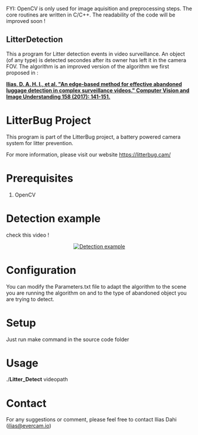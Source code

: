FYI: OpenCV is only used for image aquisition and preprocessing steps. The core routines are written in  C/C++. 
The readability of the code will be improved soon !

## LitterDetection

This a program for Litter detection events in video surveillance. An object (of any type) is detected secondes after
its owner has left it in the camera FOV. The algorithm is an improved version of the algorithm  we first proposed  in :

[**Ilias, D. A. H. I., et al. "An edge-based method for effective abandoned luggage detection in complex surveillance videos." Computer Vision and Image Understanding 158 (2017): 141-151.**](https://www.sciencedirect.com/science/article/pii/S1077314217300243)

# LitterBug Project

This program is part of the LitterBug project, a battery powered camera system for litter prevention. 

For more information, please visit our website https://litterbug.cam/

# Prerequisites
1. OpenCV

# Detection example
check this video !
<div align="center">
  <a href="https://www.youtube.com/watch?v=7AQPiU4QIy0"><img src="https://img.youtube.com/vi/7AQPiU4QIy0/0.jpg" alt="Detection example"></a>
</div>

# Configuration
  
  You can modify the Parameters.txt file to adapt the algorithm to the scene you are running the algorithm on and to the type of abandoned object you are trying to detect.
  
# Setup

Just run make command in the source code folder

# Usage
./**Litter_Detect** videopath 

# Contact 

For any suggestions or comment, please feel free to contact Ilias Dahi (ilias@evercam.io)
